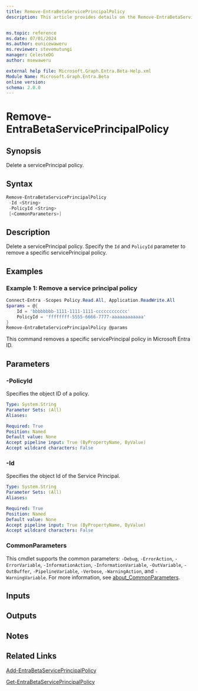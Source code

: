 ```yaml
---
title: Remove-EntraBetaServicePrincipalPolicy
description: This article provides details on the Remove-EntraBetaServicePrincipalPolicy command.


ms.topic: reference
ms.date: 07/01/2024
ms.author: eunicewaweru
ms.reviewer: stevemutungi
manager: CelesteDG
author: msewaweru

external help file: Microsoft.Graph.Entra.Beta-Help.xml
Module Name: Microsoft.Graph.Entra.Beta
online version:
schema: 2.0.0
---
```


# Remove-EntraBetaServicePrincipalPolicy

## Synopsis

Delete a servicePrincipal policy.

## Syntax

```powershell
Remove-EntraBetaServicePrincipalPolicy 
 -Id <String> 
 -PolicyId <String> 
 [<CommonParameters>]
```

## Description

Delete a servicePrincipal policy. Specify the `Id` and `PolicyId` parameter to remove a specific servicePrincipal policy.

## Examples

### Example 1: Remove a service principal policy

```powershell
Connect-Entra -Scopes Policy.Read.All, Application.ReadWrite.All
$params = @{
    Id = 'bbbbbbbb-1111-1111-1111-cccccccccccc'
    PolicyId = 'ffffffff-5555-6666-7777-aaaaaaaaaaaa'
}
Remove-EntraBetaServicePrincipalPolicy @params
```

This command removes a specific servicePrincipal policy in Microsoft Entra ID.

## Parameters

### -PolicyId

Specifies the object ID of a policy.

```yaml
Type: System.String
Parameter Sets: (All)
Aliases:

Required: True
Position: Named
Default value: None
Accept pipeline input: True (ByPropertyName, ByValue)
Accept wildcard characters: False
```

### -Id

Specifies the object Id of the Service Principal.

```yaml
Type: System.String
Parameter Sets: (All)
Aliases:

Required: True
Position: Named
Default value: None
Accept pipeline input: True (ByPropertyName, ByValue)
Accept wildcard characters: False
```

### CommonParameters

This cmdlet supports the common parameters: `-Debug`, `-ErrorAction`, `-ErrorVariable`, `-InformationAction`, `-InformationVariable`, `-OutVariable`, `-OutBuffer`, `-PipelineVariable`, `-Verbose`, `-WarningAction`, and `-WarningVariable`. For more information, see [about_CommonParameters](https://go.microsoft.com/fwlink/?LinkID=113216).

## Inputs

## Outputs

## Notes

## Related Links

[Add-EntraBetaServicePrincipalPolicy](Add-EntraBetaServicePrincipalPolicy.md)

[Get-EntraBetaServicePrincipalPolicy](Get-EntraBetaServicePrincipalPolicy.md)

